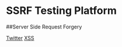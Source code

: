 # SSRF Testing Platform
##Server Side Request Forgery

[Twitter](https://twitter.com/bughuntar)
[XSS](javascript:alert`1`)
